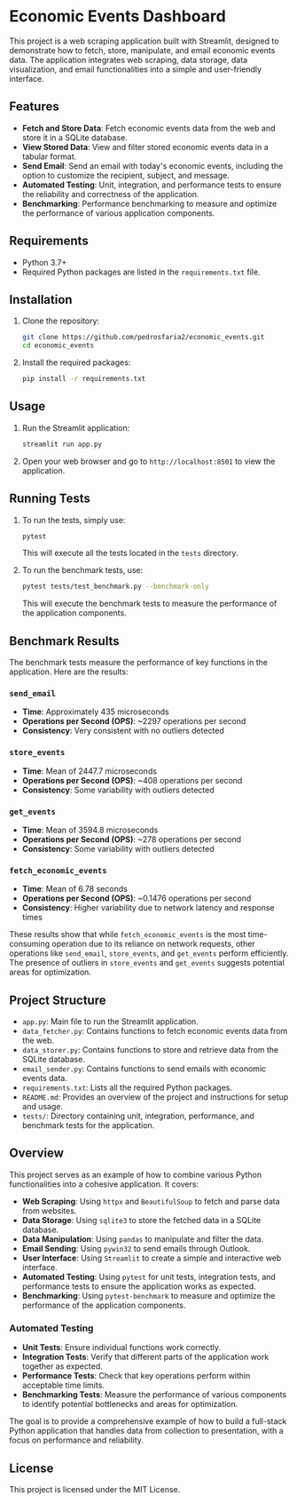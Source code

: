 # Economic Events Dashboard

This project is a web scraping application built with Streamlit, designed to demonstrate how to fetch, store, manipulate, and email economic events data. The application integrates web scraping, data storage, data visualization, and email functionalities into a simple and user-friendly interface.

## Features

- **Fetch and Store Data**: Fetch economic events data from the web and store it in a SQLite database.
- **View Stored Data**: View and filter stored economic events data in a tabular format.
- **Send Email**: Send an email with today's economic events, including the option to customize the recipient, subject, and message.
- **Automated Testing**: Unit, integration, and performance tests to ensure the reliability and correctness of the application.
- **Benchmarking**: Performance benchmarking to measure and optimize the performance of various application components.

## Requirements

- Python 3.7+
- Required Python packages are listed in the `requirements.txt` file.

## Installation

1. Clone the repository:

    ```bash
    git clone https://github.com/pedrosfaria2/economic_events.git
    cd economic_events
    ```

2. Install the required packages:

    ```bash
    pip install -r requirements.txt
    ```

## Usage

1. Run the Streamlit application:

    ```bash
    streamlit run app.py
    ```

2. Open your web browser and go to `http://localhost:8501` to view the application.

## Running Tests

1. To run the tests, simply use:

    ```bash
    pytest
    ```

    This will execute all the tests located in the `tests` directory.

2. To run the benchmark tests, use:

    ```bash
    pytest tests/test_benchmark.py --benchmark-only
    ```

    This will execute the benchmark tests to measure the performance of the application components.

## Benchmark Results

The benchmark tests measure the performance of key functions in the application. Here are the results:

### `send_email`
- **Time**: Approximately 435 microseconds
- **Operations per Second (OPS)**: ~2297 operations per second
- **Consistency**: Very consistent with no outliers detected

### `store_events`
- **Time**: Mean of 2447.7 microseconds
- **Operations per Second (OPS)**: ~408 operations per second
- **Consistency**: Some variability with outliers detected

### `get_events`
- **Time**: Mean of 3594.8 microseconds
- **Operations per Second (OPS)**: ~278 operations per second
- **Consistency**: Some variability with outliers detected

### `fetch_economic_events`
- **Time**: Mean of 6.78 seconds
- **Operations per Second (OPS)**: ~0.1476 operations per second
- **Consistency**: Higher variability due to network latency and response times

These results show that while `fetch_economic_events` is the most time-consuming operation due to its reliance on network requests, other operations like `send_email`, `store_events`, and `get_events` perform efficiently. The presence of outliers in `store_events` and `get_events` suggests potential areas for optimization.

## Project Structure

- `app.py`: Main file to run the Streamlit application.
- `data_fetcher.py`: Contains functions to fetch economic events data from the web.
- `data_storer.py`: Contains functions to store and retrieve data from the SQLite database.
- `email_sender.py`: Contains functions to send emails with economic events data.
- `requirements.txt`: Lists all the required Python packages.
- `README.md`: Provides an overview of the project and instructions for setup and usage.
- `tests/`: Directory containing unit, integration, performance, and benchmark tests for the application.

## Overview

This project serves as an example of how to combine various Python functionalities into a cohesive application. It covers:
- **Web Scraping**: Using `httpx` and `BeautifulSoup` to fetch and parse data from websites.
- **Data Storage**: Using `sqlite3` to store the fetched data in a SQLite database.
- **Data Manipulation**: Using `pandas` to manipulate and filter the data.
- **Email Sending**: Using `pywin32` to send emails through Outlook.
- **User Interface**: Using `Streamlit` to create a simple and interactive web interface.
- **Automated Testing**: Using `pytest` for unit tests, integration tests, and performance tests to ensure the application works as expected.
- **Benchmarking**: Using `pytest-benchmark` to measure and optimize the performance of the application components.

### Automated Testing

- **Unit Tests**: Ensure individual functions work correctly.
- **Integration Tests**: Verify that different parts of the application work together as expected.
- **Performance Tests**: Check that key operations perform within acceptable time limits.
- **Benchmarking Tests**: Measure the performance of various components to identify potential bottlenecks and areas for optimization.

The goal is to provide a comprehensive example of how to build a full-stack Python application that handles data from collection to presentation, with a focus on performance and reliability.

## License

This project is licensed under the MIT License.
